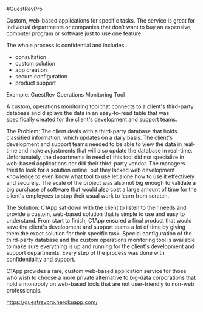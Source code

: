 #GuestRevPro

Custom, web-based applications for specific tasks. The service is great for individual departments or companies that don’t want to buy an expensive, computer program or software just to use one feature. 

The whole process is confidential and includes...
   - consultation
   - custom solution
   - app creation
   - secure configuration
   - product support

Example: GuestRev Operations Monitoring Tool

A custom, operations monitoring tool that connects to a client's third-party database and displays the data in an easy-to-read table that was specifically created for the client's development and support teams.

The Problem: The client deals with a third-party database that holds classified information, which updates on a daily basis. The client's development and support teams needed to be able to view the data in real-time and make adjustments that will also update the database in real-time. Unfortunately, the departments in need of this tool did not specialize in web-based applications nor did their third-party vendor. The managers tried to look for a solution online, but they lacked web development knowledge to even know what tool to use let alone how to use it effectively and securely. The scale of the project was also not big enough to validate a big purchase of software that would also cost a large amount of time for the client's employees to stop their usual work to learn from scratch.

The Solution: C1App sat down with the client to listen to their needs and provide a custom, web-based solution that is simple to use and easy to understand. From start to finish, C1App ensured a final product that would save the client's development and support teams a lot of time by giving them the exact solution for their specific task. Special configuration of the third-party database and the custom operations monitoring tool is available to make sure everything is up and running for the client's development and support departments. Every step of the process was done with confidentiality and support. 

C1App provides a rare, custom web-based application service for those who wish to choose a more private alternative to big-data corporations that hold a monopoly on web-based tools that are not user-friendly to non-web professionals.

https://guestrevpro.herokuapp.com/